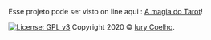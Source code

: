 Esse projeto pode ser visto on line aqui : [A magia do Tarot](http://iuryeng.github.io/magic-tarot-react)!



[![License: GPL v3](https://img.shields.io/badge/License-GPL%20v3-blue.svg)](https://www.gnu.org/licenses/gpl-3.0)
Copyright 2020 © <a href="https://www.freecodecamp.org/iurycoelho">Iury Coelho</a>.

